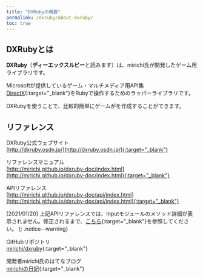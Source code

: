 ```yaml
---
title: "DXRubyの概要"
permalink: /dxruby/about-dxruby/
toc: true
---
```

## DXRubyとは
**DXRuby**（**ディーエックスルビー**と読みます）は、mirichi氏が開発したゲーム用ライブラリです。

Microsoftが提供しているゲーム・マルチメディア用API集[DirectX](https://ja.wikipedia.org/wiki/Microsoft_DirectX){:target="_blank"}をRubyで操作するためのラッパーライブラリです。

DXRubyを使うことで、比較的簡単にゲームがを作成することができます。

## リファレンス
DXRuby公式ウェブサイト  
[http://dxruby.osdn.jp/](http://dxruby.osdn.jp/){:target="_blank"}

リファレンスマニュアル  
[http://mirichi.github.io/dxruby-doc/index.html](http://mirichi.github.io/dxruby-doc/index.html){:target="_blank"}

APIリファレンス  
[http://mirichi.github.io/dxruby-doc/api/index.html](http://mirichi.github.io/dxruby-doc/api/index.html){:target="_blank"}

[2021/01/20] 上記APIリファレンスでは、Inputモジュールのメソッド詳細が表示されません。修正されるまで、[こちら](https://download.eastback.co.jp/dxruby/api/index.html){:target="_blank"}を参照してください。
{: .notice--warning} 

GitHubリポジトリ  
[mirichi/dxruby](https://github.com/mirichi/dxruby){:target="_blank"}

開発者mirichi氏のはてなブログ  
[mirichiの日記](https://mirichi.hatenadiary.org/){:target="_blank"}
